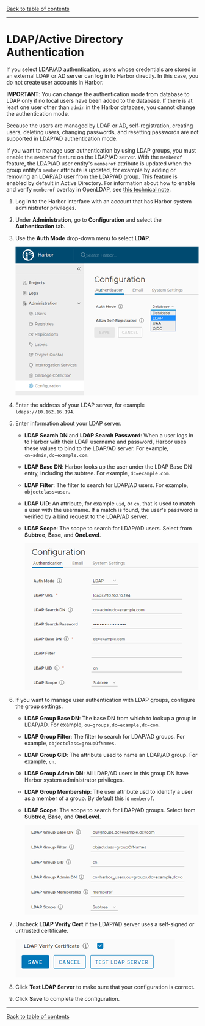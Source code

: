 [Back to table of contents](../../_index.md)

----------

# LDAP/Active Directory Authentication 

If you select LDAP/AD authentication, users whose credentials are stored in an external LDAP or AD server can log in to Harbor directly. In this case, you do not create user accounts in Harbor.

**IMPORTANT**: You can change the authentication mode from database to LDAP only if no local users have been added to the database. If there is at least one user other than `admin` in the Harbor database, you cannot change the authentication mode.

Because the users are managed by LDAP or AD, self-registration, creating users, deleting users, changing passwords, and resetting passwords are not supported in LDAP/AD authentication mode.  

If you want to manage user authentication by using LDAP groups, you must enable the `memberof` feature on the LDAP/AD server. With the `memberof` feature, the LDAP/AD user entity's `memberof` attribute is updated when the group entity's `member` attribute is updated, for example by adding or removing an LDAP/AD user from the LDAP/AD group. This feature is enabled by default in Active Directory. For information about how to enable and verify `memberof` overlay in OpenLDAP, see [this technical note]( https://technicalnotes.wordpress.com/2014/04/19/openldap-setup-with-memberof-overlay/).

1. Log in to the Harbor interface with an account that has Harbor system administrator privileges.
1. Under **Administration**, go to **Configuration** and select the **Authentication** tab.
1. Use the **Auth Mode** drop-down menu to select **LDAP**.

   ![LDAP authentication](../../img/select_ldap_auth.png)
1. Enter the address of your LDAP server, for example `ldaps://10.162.16.194`.
1. Enter information about your LDAP server.

   - **LDAP Search DN** and **LDAP Search Password**: When a user logs in to Harbor with their LDAP username and password, Harbor uses these values to bind to the LDAP/AD server. For example, `cn=admin,dc=example.com`.
   - **LDAP Base DN**: Harbor looks up the user under the LDAP Base DN entry, including the subtree. For example, `dc=example.com`.
   - **LDAP Filter**: The filter to search for LDAP/AD users. For example, `objectclass=user`. 
   - **LDAP UID**: An attribute, for example `uid`, or `cn`, that is used to match a user with the username. If a match is found, the user's password is verified by a bind request to the LDAP/AD server. 
   - **LDAP Scope**: The scope to search for LDAP/AD users. Select from **Subtree**, **Base**, and **OneLevel**.
   
     ![Basic LDAP configuration](../../img/ldap_auth.png)  
1. If you want to manage user authentication with LDAP groups, configure the group settings.
   - **LDAP Group Base DN**: The base DN from which to lookup a group in LDAP/AD. For example, `ou=groups,dc=example,dc=com`.
   - **LDAP Group Filter**: The filter to search for LDAP/AD groups. For example, `objectclass=groupOfNames`. 
   - **LDAP Group GID**: The attribute used to name an LDAP/AD group. For example, `cn`.  
   - **LDAP Group Admin DN**: All LDAP/AD users in this group DN have Harbor system administrator privileges.
   - **LDAP Group Membership**: The user attribute usd to identify a user as a member of a group. By default this is `memberof`.
   - **LDAP Scope**: The scope to search for LDAP/AD groups. Select from **Subtree**, **Base**, and **OneLevel**.
   
     ![LDAP group configuration](../../img/ldap_groups.png)
1. Uncheck **LDAP Verify Cert** if the LDAP/AD server uses a self-signed or untrusted certificate.

   ![LDAP certificate verification](../../img/ldap_cert_test.png)
1. Click **Test LDAP Server** to make sure that your configuration is correct.
1. Click **Save** to complete the configuration.

----------

[Back to table of contents](../../_index.md)
